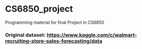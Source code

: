 # CS6850_project
Programming material for final Project in CS6850

### Original dataset: https://www.kaggle.com/c/walmart-recruiting-store-sales-forecasting/data
